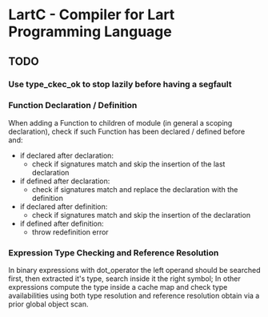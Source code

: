 # LartC - Compiler for Lart Programming Language

## TODO

### Use type_ckec_ok to stop lazily before having a segfault

### Function Declaration / Definition

When adding a Function to children of module (in general a scoping declaration), check if such Function has been declared / defined before and:

- if declared after declaration:
  - check if signatures match and skip the insertion of the last declaration
- if defined after declaration:
  - check if signatures match and replace the declaration with the definition
- if declared after definition:
  - check if signatures match and skip the insertion of the declaration
- if defined after definition:
  - throw redefinition error

### Expression Type Checking and Reference Resolution

In binary expressions with dot_operator the left operand should be searched first, then extracted it's type, search inside it the right symbol;
In other expressions compute the type inside a cache map and check type availabilities using both type resolution and reference resolution obtain via a prior global object scan.
